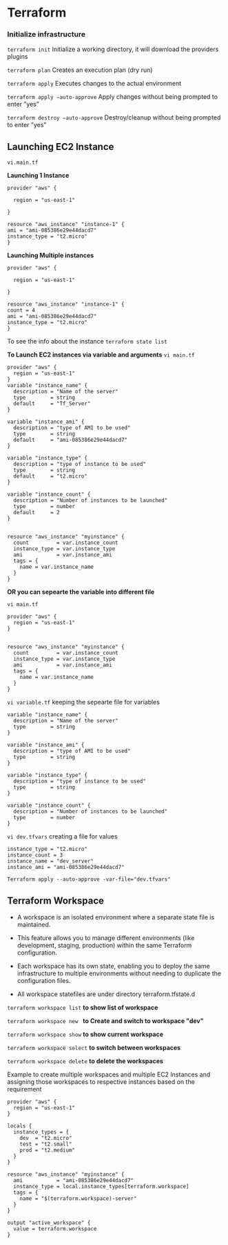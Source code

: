 # Terraform

### Initialize infrastructure 

`terraform init` Initialize a working directory, it will download the providers plugins

`terraform plan` Creates an execution plan (dry run)

`terraform apply` Executes changes to the actual environment

`terraform apply –auto-approve` Apply changes without being prompted to enter ”yes”

`terraform destroy –auto-approve` Destroy/cleanup without being prompted to enter ”yes”

## Launching EC2 Instance

`vi.main.tf`

**Launching 1 Instance**
```
provider "aws" {

  region = "us-east-1"

}

resource "aws_instance" "instance-1" {
ami = "ami-085386e29e44dacd7"
instance_type = "t2.micro"
}
```
**Launching Multiple instances**
```
provider "aws" {

  region = "us-east-1"

}

resource "aws_instance" "instance-1" {
count = 4
ami = "ami-085386e29e44dacd7"
instance_type = "t2.micro"
}
```

To see the info about the instance `terraform state list`

**To Launch EC2 instances via variable and arguments**
`vi main.tf`

```
provider "aws" {
  region = "us-east-1"
}
variable "instance_name" {
  description = "Name of the server"
  type        = string
  default     = "Tf_Server"
}

variable "instance_ami" {
  description = "type of AMI to be used"
  type        = string
  default     = "ami-085386e29e44dacd7"
}

variable "instance_type" {
  description = "type of instance to be used"
  type        = string
  default     = "t2.micro"
}

variable "instance_count" {
  description = "Number of instances to be launched"
  type        = number
  default     = 2
}


resource "aws_instance" "myinstance" {
  count         = var.instance_count
  instance_type = var.instance_type
  ami           = var.instance_ami
  tags = {
    name = var.instance_name
  }
}
```

 **OR you can sepearte the variable into different file**

 `vi main.tf`
 
```
provider "aws" {
  region = "us-east-1"
}


resource "aws_instance" "myinstance" {
  count         = var.instance_count
  instance_type = var.instance_type
  ami           = var.instance_ami
  tags = {
    name = var.instance_name
  }
}
```
`vi variable.tf` keeping the sepearte file for variables

```
variable "instance_name" {
  description = "Name of the server"
  type        = string
}

variable "instance_ami" {
  description = "type of AMI to be used"
  type        = string
}

variable "instance_type" {
  description = "type of instance to be used"
  type        = string
}

variable "instance_count" {
  description = "Number of instances to be launched"
  type        = number
}
```
`vi dev.tfvars` creating a file for values

```
instance_type = "t2.micro"
instance_count = 3
instance_name = "dev_server"
instance_ami = "ami-085386e29e44dacd7"
```
`Terraform apply --auto-approve -var-file="dev.tfvars"` 

## Terraform Workspace

* A workspace is an isolated environment where a separate state file is maintained.

* This feature allows you to manage different environments (like development, staging, production) within the same Terraform configuration.

* Each workspace has its own state, enabling you to deploy the same infrastructure to multiple environments without needing to duplicate the configuration files.

* All workspace statefiles are under directory terraform.tfstate.d

`terraform workspace list` **to show list of workspace**

`terraform workspace new ` **to Create and switch to workspace "dev"**

`terraform workspace show` **to show current workspace**

`terraform workspace select` **to switch between workspaces**

`terraform workspace delete` **to delete the workspaces**

Example to create multiple workspaces and multiple EC2 Instances and assigning those workspaces to respective instances based on the requirement

```
provider "aws" {
  region = "us-east-1"
}

locals {
  instance_types = {
    dev  = "t2.micro"
    test = "t2.small"
    prod = "t2.medium"
  }
}

resource "aws_instance" "myinstance" {
  ami           = "ami-085386e29e44dacd7"
  instance_type = local.instance_types[terraform.workspace]
  tags = {
    name = "$(terraform.workspace)-server"
  }
}

output "active_workspace" {
  value = terraform.workspace
}
```


